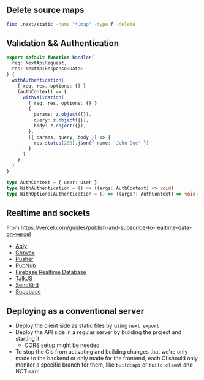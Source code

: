 ## Delete source maps

```bash
find .next/static -name "*.map" -type f -delete
```

## Validation && Authentication

```typescript
export default function handler(
  req: NextApiRequest,
  res: NextApiResponse<Data>
) {
  withAuthentication(
    { req, res, options: {} }
    (authContext) => {
      withValidation(
        { req, res, options: {} }
        {
          params: z.object({}),
          query: z.object({}),
          body: z.object({}),
        },
        ({ params, query, body }) => {
          res.status(200).json({ name: 'John Doe' })
        }
      )
    }
  )
}


```
```typescript
type AuthContext = { user: User }
type WithAuthentication = () => ((args: AuthContext) => void)
type WithOptionalAuthentication = () => ((args?: AuthContext) => void)
```

## Realtime and sockets

From <https://vercel.com/guides/publish-and-subscribe-to-realtime-data-on-vercel>

- [Ably](https://ably.com/)
- [Convex](http://convex.dev/)
- [Pusher](https://vercel.com/guides/deploying-pusher-channels-with-vercel)
- [PubNub](https://www.pubnub.com/)
- [Firebase Realtime Database](https://firebase.google.com/docs/database)
- [TalkJS](https://talkjs.com/)
- [SendBird](https://sendbird.com/)
- [Supabase](https://supabase.com/realtime)

## Deploying as a conventional server

- Deploy the client side as static files by using `next export`
- Deploy the API side in  a regular server by building the project and starting it
  - CORS setup might be needed
- To stop the CIs from activating and building changes that we're only made to the backend or only made for the frontend, each CI should only monitor a specific branch for them, like `build:api` or `build:client` and NOT `main`
